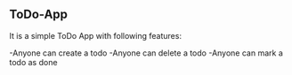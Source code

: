 ## ToDo-App
It is a simple ToDo App with following features:

-Anyone can create a todo
-Anyone can delete a todo
-Anyone can mark a todo as done


